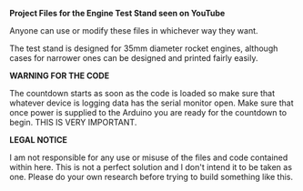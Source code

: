 **Project Files for the Engine Test Stand seen on YouTube**

Anyone can use or modify these files in whichever way they want.

The test stand is designed for 35mm diameter rocket engines, although cases for narrower ones can be designed and printed fairly easily.

**WARNING FOR THE CODE**

The countdown starts as soon as the code is loaded so make sure that whatever device is logging data has the serial monitor open. Make sure that once power is supplied to the Arduino you are ready for the countdown to begin. THIS IS VERY IMPORTANT.

**LEGAL NOTICE**

I am not responsible for any use or misuse of the files and code contained within here. This is not a perfect solution and I don't intend it to be taken as one. Please do your own research before trying to build something like this.
